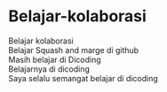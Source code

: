 # Belajar-kolaborasi
Belajar kolaborasi  
Belajar Squash and marge di github  
Masih belajar di Dicoding  
Belajarnya di dicoding  
Saya selalu semangat belajar di dicoding
